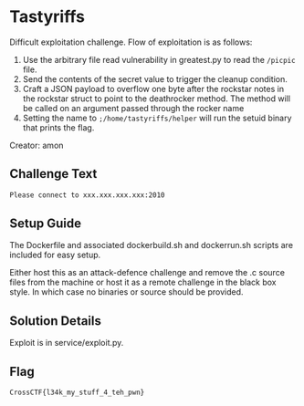 # Tastyriffs

Difficult exploitation challenge. Flow of exploitation is as follows:

1. Use the arbitrary file read vulnerability in greatest.py to read the
   `/picpic` file.
2. Send the contents of the secret value to trigger the cleanup condition.
3. Craft a JSON payload to overflow one byte after the rockstar notes in the
   rockstar struct to point to the deathrocker method. The method will be called
   on an argument passed through the rocker name
4. Setting the name to `;/home/tastyriffs/helper` will run the setuid binary
   that prints the flag.

Creator: amon

## Challenge Text

```html
Please connect to xxx.xxx.xxx.xxx:2010
```

## Setup Guide

The Dockerfile and associated dockerbuild.sh and dockerrun.sh scripts are
included for easy setup.

Either host this as an attack-defence challenge and remove the .c source files
from the machine or host it as a remote challenge in the black box style. In
which case no binaries or source should be provided.

## Solution Details

Exploit is in service/exploit.py.

## Flag

`CrossCTF{l34k_my_stuff_4_teh_pwn}`
